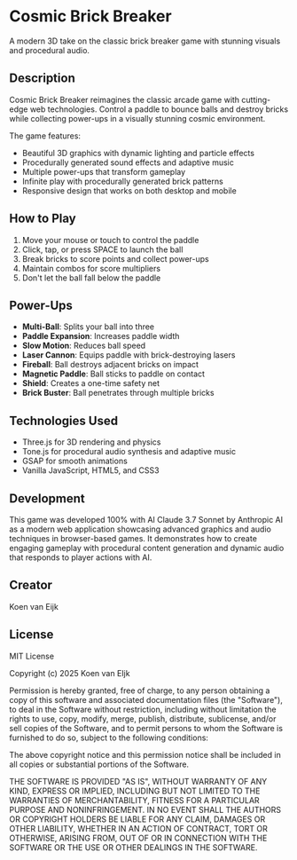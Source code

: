 # Cosmic Brick Breaker

A modern 3D take on the classic brick breaker game with stunning visuals and procedural audio.

## Description

Cosmic Brick Breaker reimagines the classic arcade game with cutting-edge web technologies. Control a paddle to bounce balls and destroy bricks while collecting power-ups in a visually stunning cosmic environment.

The game features:
- Beautiful 3D graphics with dynamic lighting and particle effects
- Procedurally generated sound effects and adaptive music
- Multiple power-ups that transform gameplay
- Infinite play with procedurally generated brick patterns
- Responsive design that works on both desktop and mobile

## How to Play

1. Move your mouse or touch to control the paddle
2. Click, tap, or press SPACE to launch the ball
3. Break bricks to score points and collect power-ups
4. Maintain combos for score multipliers
5. Don't let the ball fall below the paddle

## Power-Ups

- **Multi-Ball**: Splits your ball into three
- **Paddle Expansion**: Increases paddle width
- **Slow Motion**: Reduces ball speed
- **Laser Cannon**: Equips paddle with brick-destroying lasers
- **Fireball**: Ball destroys adjacent bricks on impact
- **Magnetic Paddle**: Ball sticks to paddle on contact
- **Shield**: Creates a one-time safety net
- **Brick Buster**: Ball penetrates through multiple bricks

## Technologies Used

- Three.js for 3D rendering and physics
- Tone.js for procedural audio synthesis and adaptive music
- GSAP for smooth animations
- Vanilla JavaScript, HTML5, and CSS3

## Development

This game was developed 100% with AI Claude 3.7 Sonnet by Anthropic AI as a modern web application showcasing advanced graphics and audio techniques in browser-based games. It demonstrates how to create engaging gameplay with procedural content generation and dynamic audio that responds to player actions with AI.

## Creator

Koen van Eijk

## License

MIT License

Copyright (c) 2025 Koen van EIjk

Permission is hereby granted, free of charge, to any person obtaining a copy
of this software and associated documentation files (the "Software"), to deal
in the Software without restriction, including without limitation the rights
to use, copy, modify, merge, publish, distribute, sublicense, and/or sell
copies of the Software, and to permit persons to whom the Software is
furnished to do so, subject to the following conditions:

The above copyright notice and this permission notice shall be included in all
copies or substantial portions of the Software.

THE SOFTWARE IS PROVIDED "AS IS", WITHOUT WARRANTY OF ANY KIND, EXPRESS OR
IMPLIED, INCLUDING BUT NOT LIMITED TO THE WARRANTIES OF MERCHANTABILITY,
FITNESS FOR A PARTICULAR PURPOSE AND NONINFRINGEMENT. IN NO EVENT SHALL THE
AUTHORS OR COPYRIGHT HOLDERS BE LIABLE FOR ANY CLAIM, DAMAGES OR OTHER
LIABILITY, WHETHER IN AN ACTION OF CONTRACT, TORT OR OTHERWISE, ARISING FROM,
OUT OF OR IN CONNECTION WITH THE SOFTWARE OR THE USE OR OTHER DEALINGS IN THE
SOFTWARE.
